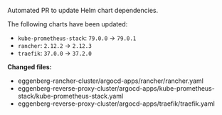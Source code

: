 Automated PR to update Helm chart dependencies.

The following charts have been updated:

- `kube-prometheus-stack`: `79.0.0` → `79.0.1`
- `rancher`: `2.12.2` → `2.12.3`
- `traefik`: `37.0.0` → `37.2.0`

**Changed files:**

- eggenberg-rancher-cluster/argocd-apps/rancher/rancher.yaml
- eggenberg-reverse-proxy-cluster/argocd-apps/kube-prometheus-stack/kube-prometheus-stack.yaml
- eggenberg-reverse-proxy-cluster/argocd-apps/traefik/traefik.yaml
